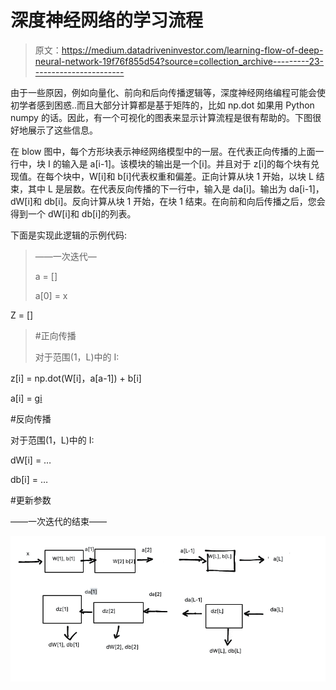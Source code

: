 # 深度神经网络的学习流程

> 原文：<https://medium.datadriveninvestor.com/learning-flow-of-deep-neural-network-19f76f855d54?source=collection_archive---------23----------------------->

由于一些原因，例如向量化、前向和后向传播逻辑等，深度神经网络编程可能会使初学者感到困惑..而且大部分计算都是基于矩阵的，比如 np.dot 如果用 Python numpy 的话。因此，有一个可视化的图表来显示计算流程是很有帮助的。下图很好地展示了这些信息。

在 blow 图中，每个方形块表示神经网络模型中的一层。在代表正向传播的上面一行中，块 I 的输入是 a[i-1]。该模块的输出是一个[i]。并且对于 z[i]的每个块有兑现值。在每个块中，W[i]和 b[i]代表权重和偏差。正向计算从块 1 开始，以块 L 结束，其中 L 是层数。在代表反向传播的下一行中，输入是 da[i]。输出为 da[i-1]，dW[i]和 db[i]。反向计算从块 1 开始，在块 1 结束。在向前和向后传播之后，您会得到一个 dW[i]和 db[i]的列表。

下面是实现此逻辑的示例代码:

> ——一次迭代—
> 
> a = []
> 
> a[0] = x

Z = []

> #正向传播
> 
> 对于范围(1，L)中的 I:

z[i] = np.dot(W[i]，a[a-1]) + b[i]

a[i] = g[i](z[i])

#反向传播

对于范围(1，L)中的 I:

dW[i] = …

db[i] = …

#更新参数

——一次迭代的结束——

![](img/8363a005dfe133b57d1279e247a8296f.png)
